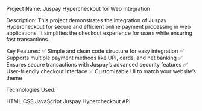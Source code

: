 Project Name: Juspay Hypercheckout for Web Integration

Description:
This project demonstrates the integration of Juspay Hypercheckout for secure and efficient online payment processing in web applications. It simplifies the checkout experience for users while ensuring fast transactions.

Key Features:
✅ Simple and clean code structure for easy integration
✅ Supports multiple payment methods like UPI, cards, and net banking
✅ Ensures secure transactions with Juspay’s advanced security features
✅ User-friendly checkout interface
✅ Customizable UI to match your website’s theme

Technologies Used:

HTML
CSS
JavaScript
Juspay Hypercheckout API

